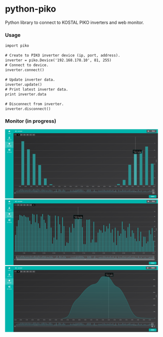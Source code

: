 python-piko
===========

Python library to connect to KOSTAL PIKO inverters and web monitor.

### Usage

    import piko

    # Create to PIKO inverter device (ip, port, address).
    inverter = piko.Device('192.168.178.10', 81, 255)
    # Connect to device.
    inverter.connect()

    # Update inverter data.
    inverter.update()
    # Print latest inverter data.
    print inverter.data

    # Disconnect from inverter.
    inverter.disconnect()

### Monitor (in progress)

![ScreenShot](docs/screenshot-1.png)
![ScreenShot](docs/screenshot-2.png)
![ScreenShot](docs/screenshot-3.png)
